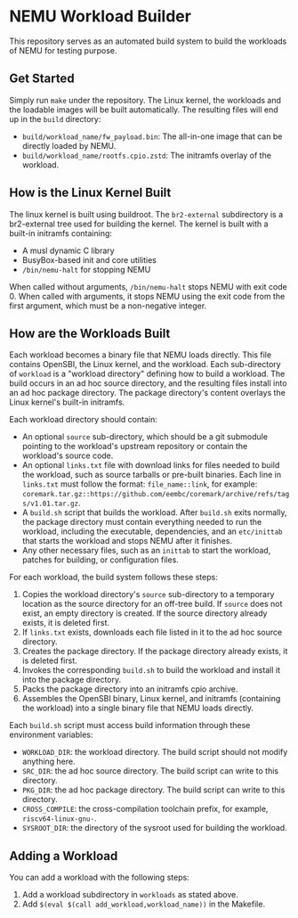 # NEMU Workload Builder

This repository serves as an automated build system to build the workloads of NEMU for testing purpose.

## Get Started

Simply run `make` under the repository. The Linux kernel, the workloads and the loadable images will be built automatically. The resulting files will end up in the `build` directory:

- `build/workload_name/fw_payload.bin`: The all-in-one image that can be directly loaded by NEMU.
- `build/workload_name/rootfs.cpio.zstd`: The initramfs overlay of the workload.

## How is the Linux Kernel Built

The linux kernel is built using buildroot. The `br2-external` subdirectory is a br2-external tree used for building the kernel. The kernel is built with a built-in initramfs containing:

- A musl dynamic C library
- BusyBox-based init and core utilities
- `/bin/nemu-halt` for stopping NEMU

When called without arguments, `/bin/nemu-halt` stops NEMU with exit code 0. When called with arguments, it stops NEMU using the exit code from the first argument, which must be a non-negative integer.

## How are the Workloads Built

Each workload becomes a binary file that NEMU loads directly. This file contains OpenSBI, the Linux kernel, and the workload. Each sub-directory of `workload` is a "workload directory" defining how to build a workload. The build occurs in an ad hoc source directory, and the resulting files install into an ad hoc package directory. The package directory's content overlays the Linux kernel's built-in initramfs.

Each workload directory should contain:

- An optional `source` sub-directory, which should be a git submodule pointing to the workload's upstream repository or contain the workload's source code.
- An optional `links.txt` file with download links for files needed to build the workload, such as source tarballs or pre-built binaries. Each line in `links.txt` must follow the format: `file_name::link`, for example: `coremark.tar.gz::https://github.com/eembc/coremark/archive/refs/tags/v1.01.tar.gz`.
- A `build.sh` script that builds the workload. After `build.sh` exits normally, the package directory must contain everything needed to run the workload, including the executable, dependencies, and an `etc/inittab` that starts the workload and stops NEMU after it finishes.
- Any other necessary files, such as an `inittab` to start the workload, patches for building, or configuration files.

For each workload, the build system follows these steps:

1. Copies the workload directory's `source` sub-directory to a temporary location as the source directory for an off-tree build. If `source` does not exist, an empty directory is created. If the source directory already exists, it is deleted first.
2. If `links.txt` exists, downloads each file listed in it to the ad hoc source directory.
3. Creates the package directory. If the package directory already exists, it is deleted first.
4. Invokes the corresponding `build.sh` to build the workload and install it into the package directory.
5. Packs the package directory into an initramfs cpio archive.
6. Assembles the OpenSBI binary, Linux kernel, and initramfs (containing the workload) into a single binary file that NEMU loads directly.

Each `build.sh` script must access build information through these environment variables:

- `WORKLOAD_DIR`: the workload directory. The build script should not modify anything here.
- `SRC_DIR`: the ad hoc source directory. The build script can write to this directory.
- `PKG_DIR`: the ad hoc package directory. The build script can write to this directory.
- `CROSS_COMPILE`: the cross-compilation toolchain prefix, for example, `riscv64-linux-gnu-`.
- `SYSROOT_DIR`: the directory of the sysroot used for building the workload.

## Adding a Workload

You can add a workload with the following steps:

1. Add a workload subdirectory in `workloads` as stated above.
2. Add `$(eval $(call add_workload,workload_name))` in the Makefile.

